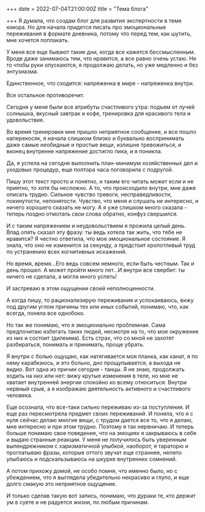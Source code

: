 +++
date = 2022-07-04T21:00:00Z
title = "Тема блога"

+++
Я думала, что создам блог для развития экспертности в теме юмора. Но для начала придется писать про эмоциональные переживания в формате дневника, потому что перед тем, как шутить, мне хочется поплакать.

У меня все еще бывают такие дни, когда все кажется бессмысленным. Вроде даже занимаюсь тем, что нравится, а все равно очень устаю. Не то чтобы руки опускаются, я продолжаю делать, но уже медленно и без энтузиазма.

Единственное, что сходится: напряженка в мире - напряженка внутри.

Все остальное противоречит.

Сегодня у меня были  все атрибуты счастливого утра: подъем от лучей солнышка, вкусный завтрак и кофе, тренировка для красивого тела и удовольствия.

Во время тренировки мне пришло неприятное сообщение, и все пошло наперекосяк, я начала слишком близко и буквально воспринимать даже самые необидные и простые вещи, излишне тревожиться, и вконец внутренне напряжение достигло пика, и я поникла.

Да, я успела на сегодня выполнить план-минимум хозяйственных дел и уходовых процедур, еще полтора часа поговорила с подругой.

Пишу этот текст просто и понятно, и таким его читать может если и не приятно, то хотя бы несложно. А то, что происходило внутри, мне даже описать трудно. Сильное чувство тревоги, несправедливости, покинутости, непонятости.  Чувство, что меня и слушать не интересно, и ничего хорошего сказать не могу. А я уже слишком много сказала -  теперь поздно отмотать свои слова обратно, конфуз свершился.

И с таким напряжением и неудовольствием я прожила целый день. Влад опять сказал эту фразу: ты ведь хотела так жить, что тебе не нравится? Я честно ответила, что мое эмоциональное состояние. Я знала, что оно не изменится за секунду, а предстоит кропотливый труд по устранению всех когнитивных искажений.

Но время, время...Его ведь совсем немного, если быть честным. Так и день прошел. А может пройти много лет...И внутри все свербит: ты ничего не сделала, а могла много успеть!

И застреваю в этом ощущении своей неполноценности.

А когда пишу, то рационализирую переживания и успокаиваюсь, вижу под другим углом причины тех или иных событий, понимаю, что, как всегда, поняла все однобоко. 

Но так же понимаю, что я эмоционально проблемная. Сама предпочитаю избегать таких людей, несмотря на то, что мое окружение из них и состоит (дилемма). Есть страх, что со мной не захотят разбираться, понимать и принимать, проще убрать.  

Я внутри с болью ощущаю, как натягивается моя планка, как канат, я по нему карабкаюсь, и это больно, дно прощупывается, а выхода не видно. Вот одна из причин сегодня - танцы. Я не знаю, продолжать ходить на них или нет: вижу крутые изменения в теле, но мне не хватает внутренней энергии спокойно ко всему относиться. Внутри нервный срыв, а я изображаю деятельность активного и счастливого человека.

Еще осознала, что все-таки сильно переживаю из-за поступления. И еще раз пересмотрела предмет своих переживаний. И поняла, что я с нуля сейчас делаю многие вещи, с трудом дается все то, что я делаю, мне интересно и при этом трудно. Поэтому я так нервничаю. И теперь больше понимаю свое поведение, что на эмоциях я закрываюсь в себе и выдаю странные реакции. У меня не получилось быть уверенным выпендрежником с харизматичной улыбкой, наоборот, я тараторю и проглатываю фразы, которые оттого звучат еще страннее, нелепо улыбаюсь и подскальзываюсь на шкурке внутренних сомнений.

А потом прихожу домой, не особо помня, что именно было, но с убеждением, что я выглядела убедительно некрасиво и глупо, и еще долго смакую это неприятное ощущение.

И только сделав такую вот запись, понимаю, что дураки те, кто держит ум в суете и не радуется жизни, по любым причинам.